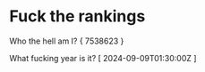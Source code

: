 # Fuck the rankings

Who the hell am I?
{ 7538623 }

What fucking year is it?
[ 2024-09-09T01:30:00Z ]
